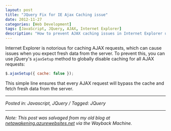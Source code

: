```yaml
---
layout: post
title: "JQuery Fix for IE Ajax Caching issue"
date: 2012-11-27
categories: [Web Development]
tags: [JavaScript, JQuery, AJAX, Internet Explorer]
description: "How to prevent AJAX caching issues in Internet Explorer using jQuery's ajaxSetup method."
---
```


Internet Explorer is notorious for caching AJAX requests, which can cause issues when you expect fresh data from the server. To prevent this, you can use jQuery's `ajaxSetup` method to globally disable caching for all AJAX requests:

```javascript
$.ajaxSetup({ cache: false });
```

This simple line ensures that every AJAX request will bypass the cache and fetch fresh data from the server.

---

*Posted in: Javascript, JQuery / Tagged: JQuery*

---

*Note: This post was salvaged from my old blog at [netawakening.azurewebsites.net](https://web.archive.org/web/20170112030327/http://netawakening.azurewebsites.net/page/4/) via the Wayback Machine.* 